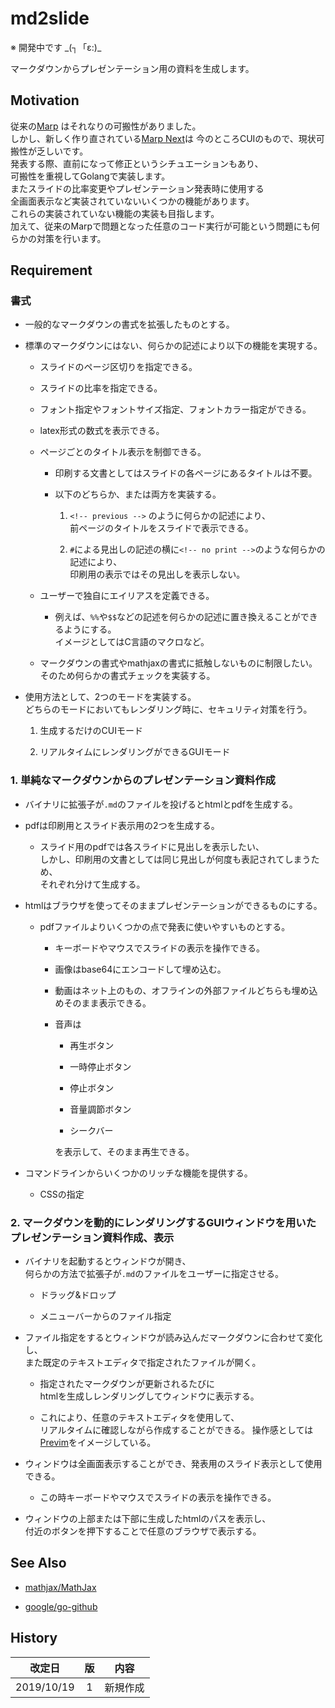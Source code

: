 # md2slide

※ 開発中です \_(┐「ε:)\_

マークダウンからプレゼンテーション用の資料を生成します。


## Motivation

従来の[Marp](https://yhatt.github.io/marp/) はそれなりの可搬性がありました。  
しかし、新しく作り直されている[Marp Next](https://github.com/marp-team/marp/#readme)は
今のところCUIのもので、現状可搬性が乏しいです。  
発表する際、直前になって修正というシチュエーションもあり、  
可搬性を重視してGolangで実装します。  
またスライドの比率変更やプレゼンテーション発表時に使用する  
全画面表示など実装されていないいくつかの機能があります。  
これらの実装されていない機能の実装も目指します。  
加えて、従来のMarpで問題となった任意のコード実行が可能という問題にも何らかの対策を行います。


## Requirement

### 書式

* 一般的なマークダウンの書式を拡張したものとする。

* 標準のマークダウンにはない、何らかの記述により以下の機能を実現する。

	* スライドのページ区切りを指定できる。

	* スライドの比率を指定できる。

	* フォント指定やフォントサイズ指定、フォントカラー指定ができる。

	* latex形式の数式を表示できる。

	* ページごとのタイトル表示を制御できる。

		* 印刷する文書としてはスライドの各ページにあるタイトルは不要。

		* 以下のどちらか、または両方を実装する。

			1. `<!-- previous -->` のように何らかの記述により、  
			前ページのタイトルをスライドで表示できる。

			2. `#`による見出しの記述の横に`<!-- no print -->`のような何らかの記述により、  
			印刷用の表示ではその見出しを表示しない。

	* ユーザーで独自にエイリアスを定義できる。
		* 例えば、`%%`や`$$`などの記述を何らかの記述に置き換えることができるようにする。  
		イメージとしてはC言語のマクロなど。

	* マークダウンの書式やmathjaxの書式に抵触しないものに制限したい。  
	そのため何らかの書式チェックを実装する。

* 使用方法として、2つのモードを実装する。  
どちらのモードにおいてもレンダリング時に、セキュリティ対策を行う。

	1. 生成するだけのCUIモード

	2. リアルタイムにレンダリングができるGUIモード


### 1. 単純なマークダウンからのプレゼンテーション資料作成

* バイナリに拡張子が`.md`のファイルを投げるとhtmlとpdfを生成する。

* pdfは印刷用とスライド表示用の2つを生成する。

	* スライド用のpdfでは各スライドに見出しを表示したい、  
	しかし、印刷用の文書としては同じ見出しが何度も表記されてしまうため、  
	それぞれ分けて生成する。

* htmlはブラウザを使ってそのままプレゼンテーションができるものにする。

	* pdfファイルよりいくつかの点で発表に使いやすいものとする。

		* キーボードやマウスでスライドの表示を操作できる。

		* 画像はbase64にエンコードして埋め込む。

		* 動画はネット上のもの、オフラインの外部ファイルどちらも埋め込めそのまま表示できる。

		* 音声は

			* 再生ボタン

			* 一時停止ボタン

			* 停止ボタン

			* 音量調節ボタン

			* シークバー

			を表示して、そのまま再生できる。

* コマンドラインからいくつかのリッチな機能を提供する。

	* CSSの指定

### 2. マークダウンを動的にレンダリングするGUIウィンドウを用いたプレゼンテーション資料作成、表示

* バイナリを起動するとウィンドウが開き、  
何らかの方法で拡張子が`.md`のファイルをユーザーに指定させる。

	* ドラッグ&ドロップ

	* メニューバーからのファイル指定

* ファイル指定をするとウィンドウが読み込んだマークダウンに合わせて変化し、  
また既定のテキストエディタで指定されたファイルが開く。

	* 指定されたマークダウンが更新されるたびに  
	htmlを生成しレンダリングしてウィンドウに表示する。

	* これにより、任意のテキストエディタを使用して、  
	リアルタイムに確認しながら作成することができる。
	操作感としては[Previm](https://github.com/previm/previm)をイメージしている。

* ウィンドウは全画面表示することができ、発表用のスライド表示として使用できる。

	* この時キーボードやマウスでスライドの表示を操作できる。

* ウィンドウの上部または下部に生成したhtmlのパスを表示し、  
付近のボタンを押下することで任意のブラウザで表示する。


## See Also

* [mathjax/MathJax](https://github.com/mathjax/MathJax)

* [google/go-github](https://github.com/google/go-github/github)

## History

|改定日		|版		|内容					|
|:---:|:---:|:---:|
|2019/10/19	|1		|新規作成				|


